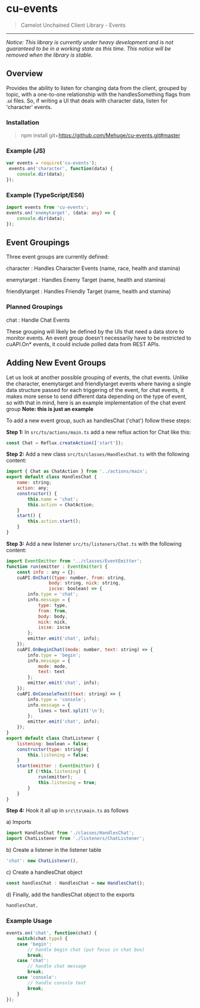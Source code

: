 cu-events
======================
> Camelot Unchained Client Library - Events

---
*Notice: This library is currently under heavy development and is not guaranteed to be in a working state as this time.  This notice will be removed when the library is stable.*

Overview
-----------
Provides the ability to listen for changing data from the client, grouped by topic, with a one-to-one relationship with the handlesSomething flags from .ui files.  So, if writing a UI that deals with character data, listen for 'character' events.

### Installation

> npm install git+https://github.com/Mehuge/cu-events.git#master

### Example (JS)

```javascript
var events = require('cu-events');
 events.on('character', function(data) {
    console.dir(data);
});
```

### Example (TypeScript/ES6)

```typescript
import events from 'cu-events';
events.on('enemytarget', (data: any) => {
    console.dir(data);
});
```

Event Groupings
---------------

Three event groups are currently defined:

character 
: Handles Character Events (name, race, health and stamina)

enemytarget
: Handles Enemy Target (name, health and stamina)

friendlytarget
: Handles Friendly Target (name, health and stamina)

### Planned Groupings

chat
: Handle Chat Events

These grouping will likely be defined by the UIs that need a data store to monitor events.  An event group doesn't necessarily have to be restricted to cuAPI.On* events, it could include polled data from REST APIs.

Adding New Event Groups
-----------------------
Let us look at another possible grouping of events, the chat events.  Unlike the character, enemytarget and friendlytarget events where having a single data structure passed for each triggering of the event, for chat events, it makes more sense to send different data depending on the type of event, so with that in mind, here is an example implementation of the chat event group **Note: this is just an example**

To add a new event group, such as handlesChat ('chat') follow these steps:

**Step 1:** In ```src/ts/actions/main.ts``` add a new reflux action for Chat like this:

```javascript
const Chat = Reflux.createAction(['start']);
```

**Step 2:**  Add a new class ```src/ts/classes/HandlesChat.ts``` with the following content:

```javascript
import { Chat as ChatAction } from '../actions/main';
export default class HandlesChat {
	name: string;
	action: any;
    constructor() {
        this.name = 'chat';
        this.action = ChatAction;
    }
    start() {
        this.action.start();
    }
}
```
**Step 3:** Add a new listener ```src/ts/listeners/Chat.ts``` with the following content:

```javascript
import EventEmitter from '../classes/EventEmitter';
function run(emitter : EventEmitter) {
	const info : any = {};
	cuAPI.OnChat((type: number, from: string, 
				body: string, nick: string, 
				iscse: boolean) => {
		info.type = 'chat';
		info.message = {
			type: type,
			from: from,
			body: body,
			nick: nick,
			iscse: iscse
		};
		emitter.emit('chat', info);
	});
	cuAPI.OnBeginChat((mode: number, text: string) => {
		info.type = 'begin';
		info.message = {
			mode: mode,
			text: text
		};
		emitter.emit('chat', info);
	});
	cuAPI.OnConsoleText((text: string) => {
		info.type = 'console';
		info.message = {
			lines = text.split('\n');
		};
		emitter.emit('chat', info);
	});
}
export default class ChatListener {
	listening: boolean = false;
	constructor(type: string) {
		this.listening = false;
	}
	start(emitter : EventEmitter) {
		if (!this.listening) {
			run(emitter);
			this.listening = true;
		}
	}
}
```

**Step 4:** Hook it all up in ```src\ts\main.ts``` as follows

a) Imports

```javascript
import HandlesChat from './classes/HandlesChat';
import ChatListener from './listeners/ChatListener';
```

b) Create a listener in the listener table

```javascript
'chat': new ChatListener(),
```
	
c) Create a handlesChat object

```javascript
const handlesChat : HandlesChat = new HandlesChat();
```

d) Finally, add the handlesChat object to the exports

```javascript
handlesChat,
```

### Example Usage

```javascript
events.on('chat', function(chat) {
	switch(chat.type) {
	case 'begin':
		// handle begin chat (put focus in chat box)
		break;
	case 'chat':
		// handle chat message
		break;
	case 'console':
		// handle console text
		break;
	}		
});
```
